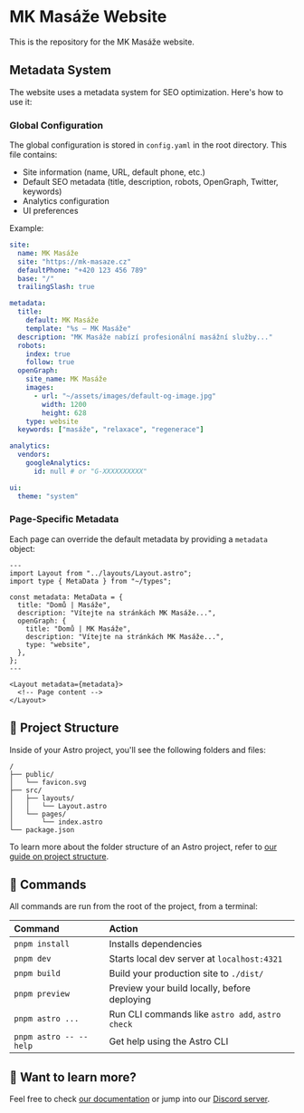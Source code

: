 # MK Masáže Website

This is the repository for the MK Masáže website.

## Metadata System

The website uses a metadata system for SEO optimization. Here's how to use it:

### Global Configuration

The global configuration is stored in `config.yaml` in the root directory. This file contains:

- Site information (name, URL, default phone, etc.)
- Default SEO metadata (title, description, robots, OpenGraph, Twitter, keywords)
- Analytics configuration
- UI preferences

Example:

```yaml
site:
  name: MK Masáže
  site: "https://mk-masaze.cz"
  defaultPhone: "+420 123 456 789"
  base: "/"
  trailingSlash: true

metadata:
  title:
    default: MK Masáže
    template: "%s — MK Masáže"
  description: "MK Masáže nabízí profesionální masážní služby..."
  robots:
    index: true
    follow: true
  openGraph:
    site_name: MK Masáže
    images:
      - url: "~/assets/images/default-og-image.jpg"
        width: 1200
        height: 628
    type: website
  keywords: ["masáže", "relaxace", "regenerace"]

analytics:
  vendors:
    googleAnalytics:
      id: null # or "G-XXXXXXXXXX"

ui:
  theme: "system"
```

### Page-Specific Metadata

Each page can override the default metadata by providing a `metadata` object:

```astro
---
import Layout from "../layouts/Layout.astro";
import type { MetaData } from "~/types";

const metadata: MetaData = {
  title: "Domů | Masáže",
  description: "Vítejte na stránkách MK Masáže...",
  openGraph: {
    title: "Domů | MK Masáže",
    description: "Vítejte na stránkách MK Masáže...",
    type: "website",
  },
};
---

<Layout metadata={metadata}>
  <!-- Page content -->
</Layout>
```

## 🚀 Project Structure

Inside of your Astro project, you'll see the following folders and files:

```text
/
├── public/
│   └── favicon.svg
├── src/
│   ├── layouts/
│   │   └── Layout.astro
│   └── pages/
│       └── index.astro
└── package.json
```

To learn more about the folder structure of an Astro project, refer to [our guide on project structure](https://docs.astro.build/en/basics/project-structure/).

## 🧞 Commands

All commands are run from the root of the project, from a terminal:

| Command                | Action                                           |
| :--------------------- | :----------------------------------------------- |
| `pnpm install`         | Installs dependencies                            |
| `pnpm dev`             | Starts local dev server at `localhost:4321`      |
| `pnpm build`           | Build your production site to `./dist/`          |
| `pnpm preview`         | Preview your build locally, before deploying     |
| `pnpm astro ...`       | Run CLI commands like `astro add`, `astro check` |
| `pnpm astro -- --help` | Get help using the Astro CLI                     |

## 👀 Want to learn more?

Feel free to check [our documentation](https://docs.astro.build) or jump into our [Discord server](https://astro.build/chat).
